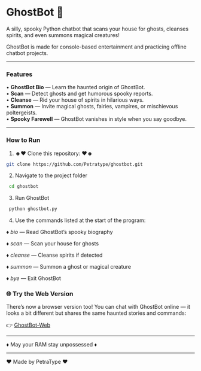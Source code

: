 # GhostBot 👻

A silly, spooky Python chatbot that scans your house for ghosts, cleanses spirits, and even summons magical creatures!  

GhostBot is made for console-based entertainment and practicing offline chatbot projects.  

---

### Features

• **GhostBot Bio** — Learn the haunted origin of GhostBot.  
• **Scan** — Detect ghosts and get humorous spooky reports.  
• **Cleanse** — Rid your house of spirits in hilarious ways.  
• **Summon** — Invite magical ghosts, fairies, vampires, or mischievous poltergeists.  
• **Spooky Farewell** — GhostBot vanishes in style when you say goodbye.

---

### How to Run

1. ☻♥ Clone this repository: ♥☻

```bash
git clone https://github.com/Petratype/ghostbot.git
```

2.  Navigate to the project folder

```bash
 cd ghostbot 
 ```


3. Run GhostBot

```bash
 python ghostbot.py 
 ```

4. Use the commands listed at the start of the program: 

♦ *bio* — Read GhostBot’s spooky biography

♦ *scan* — Scan your house for ghosts

♦ *cleanse* — Cleanse spirits if detected

♦ *summon* — Summon a ghost or magical creature

♦ *bye* — Exit GhostBot


### 🌐 Try the Web Version

There’s now a browser version too!
You can chat with GhostBot online — it looks a bit different but shares the same haunted stories and commands:

👉 [GhostBot-Web](https://petratype.github.io/ghostbot-web)

________________________________________________

♦ May your RAM stay unpossessed ♦

________________________________________________




♥ Made by PetraType ♥